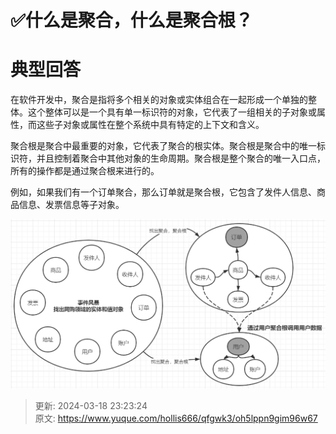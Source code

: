 # ✅什么是聚合，什么是聚合根？

# 典型回答


在软件开发中，聚合是指将多个相关的对象或实体组合在一起形成一个单独的整体。这个整体可以是一个具有单一标识符的对象，它代表了一组相关的子对象或属性，而这些子对象或属性在整个系统中具有特定的上下文和含义。



聚合根是聚合中最重要的对象，它代表了聚合的根实体。聚合根是聚合中的唯一标识符，并且控制着聚合中其他对象的生命周期。聚合根是整个聚合的唯一入口点，所有的操作都是通过聚合根来进行的。



例如，如果我们有一个订单聚合，那么订单就是聚合根，它包含了发件人信息、商品信息、发票信息等子对象。



![1676706064607-e9e1845d-b385-4d7d-b272-01e5c465b345.png](./img/VBXao0d-hlSRHdJ4/1676706064607-e9e1845d-b385-4d7d-b272-01e5c465b345-152079.png)





> 更新: 2024-03-18 23:23:24  
> 原文: <https://www.yuque.com/hollis666/qfgwk3/oh5lppn9gim96w67>